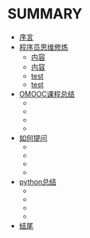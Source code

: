 # SUMMARY

* [序言](/source/begin.md)
* [程序员思维修炼](./source/part1/introduction)
  * [内容](./source/part1/1.md)
  * [内容](./source/part1/2.md)
  * [test](./source/part1/3.md)
  * [test](./source/part1/4.md)
* [OMOOC课程总结](./source/part2/introduction)
  * [](./source/part2/1.md)
  * [](./source/part2/2.md)
  * [](./source/part2/3.md)
  * [](./source/part2/4.md)
* [如何提问](./source/part2/introduction)
  * [](./source/part3/1.md)
  * [](./source/part3/2.md)
  * [](./source/part3/3.md)
  * [](./source/part3/4.md)
* [python总结](./source/part4/introduction)
  * [](./source/part4/1.md)
  * [](./source/part4/2.md)
  * [](./source/part4/3.md)
  * [](./source/part4/4.md)
* [结尾](./source/end.md)
